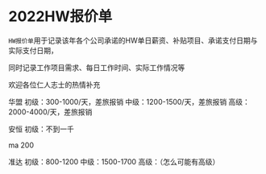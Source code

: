 # 2022HW报价单
`HW报价单`用于记录该年各个公司承诺的HW单日薪资、补贴项目、承诺支付日期与实际支付日期，

同时记录工作项目需求、每日工作时间、实际工作情况等

欢迎各位仁人志士的热情补充


华盟 
初级：300-1000/天，差旅报销
中级：1200-1500/天，差旅报销
高级：2000-4000/天，差旅报销

安恒
初级：不到一千

ma
200

准达
初级：800-1200
中级：1500-1700
高级：（怎么可能有高级）

